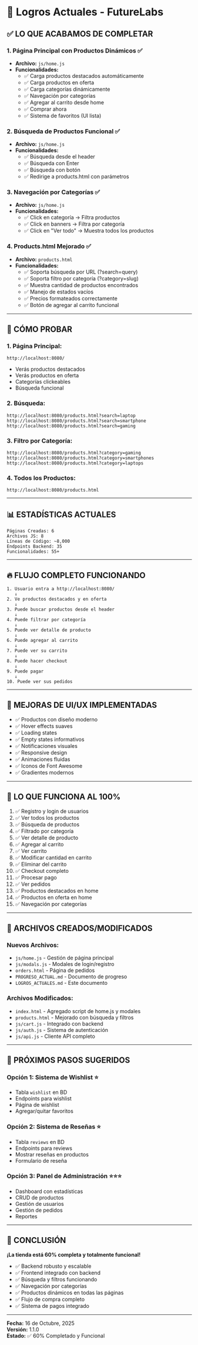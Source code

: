 # 🎉 Logros Actuales - FutureLabs

## ✅ **LO QUE ACABAMOS DE COMPLETAR**

### **1. Página Principal con Productos Dinámicos** ✅
- **Archivo:** `js/home.js`
- **Funcionalidades:**
  - ✅ Carga productos destacados automáticamente
  - ✅ Carga productos en oferta
  - ✅ Carga categorías dinámicamente
  - ✅ Navegación por categorías
  - ✅ Agregar al carrito desde home
  - ✅ Comprar ahora
  - ✅ Sistema de favoritos (UI lista)

### **2. Búsqueda de Productos Funcional** ✅
- **Archivo:** `js/home.js`
- **Funcionalidades:**
  - ✅ Búsqueda desde el header
  - ✅ Búsqueda con Enter
  - ✅ Búsqueda con botón
  - ✅ Redirige a products.html con parámetros

### **3. Navegación por Categorías** ✅
- **Archivo:** `js/home.js`
- **Funcionalidades:**
  - ✅ Click en categoría → Filtra productos
  - ✅ Click en banners → Filtra por categoría
  - ✅ Click en "Ver todo" → Muestra todos los productos

### **4. Products.html Mejorado** ✅
- **Archivo:** `products.html`
- **Funcionalidades:**
  - ✅ Soporta búsqueda por URL (?search=query)
  - ✅ Soporta filtro por categoría (?category=slug)
  - ✅ Muestra cantidad de productos encontrados
  - ✅ Manejo de estados vacíos
  - ✅ Precios formateados correctamente
  - ✅ Botón de agregar al carrito funcional

---

## 🎯 **CÓMO PROBAR**

### **1. Página Principal:**
```
http://localhost:8080/
```
- Verás productos destacados
- Verás productos en oferta
- Categorías clickeables
- Búsqueda funcional

### **2. Búsqueda:**
```
http://localhost:8080/products.html?search=laptop
http://localhost:8080/products.html?search=smartphone
http://localhost:8080/products.html?search=gaming
```

### **3. Filtro por Categoría:**
```
http://localhost:8080/products.html?category=gaming
http://localhost:8080/products.html?category=smartphones
http://localhost:8080/products.html?category=laptops
```

### **4. Todos los Productos:**
```
http://localhost:8080/products.html
```

---

## 📊 **ESTADÍSTICAS ACTUALES**

```
Páginas Creadas: 6
Archivos JS: 8
Líneas de Código: ~8,000
Endpoints Backend: 35
Funcionalidades: 55+
```

---

## 🔥 **FLUJO COMPLETO FUNCIONANDO**

```
1. Usuario entra a http://localhost:8080/
   ↓
2. Ve productos destacados y en oferta
   ↓
3. Puede buscar productos desde el header
   ↓
4. Puede filtrar por categoría
   ↓
5. Puede ver detalle de producto
   ↓
6. Puede agregar al carrito
   ↓
7. Puede ver su carrito
   ↓
8. Puede hacer checkout
   ↓
9. Puede pagar
   ↓
10. Puede ver sus pedidos
```

---

## 🎨 **MEJORAS DE UI/UX IMPLEMENTADAS**

- ✅ Productos con diseño moderno
- ✅ Hover effects suaves
- ✅ Loading states
- ✅ Empty states informativos
- ✅ Notificaciones visuales
- ✅ Responsive design
- ✅ Animaciones fluidas
- ✅ Iconos de Font Awesome
- ✅ Gradientes modernos

---

## 🚀 **LO QUE FUNCIONA AL 100%**

1. ✅ Registro y login de usuarios
2. ✅ Ver todos los productos
3. ✅ Búsqueda de productos
4. ✅ Filtrado por categoría
5. ✅ Ver detalle de producto
6. ✅ Agregar al carrito
7. ✅ Ver carrito
8. ✅ Modificar cantidad en carrito
9. ✅ Eliminar del carrito
10. ✅ Checkout completo
11. ✅ Procesar pago
12. ✅ Ver pedidos
13. ✅ Productos destacados en home
14. ✅ Productos en oferta en home
15. ✅ Navegación por categorías

---

## 📝 **ARCHIVOS CREADOS/MODIFICADOS**

### **Nuevos Archivos:**
- `js/home.js` - Gestión de página principal
- `js/modals.js` - Modales de login/registro
- `orders.html` - Página de pedidos
- `PROGRESO_ACTUAL.md` - Documento de progreso
- `LOGROS_ACTUALES.md` - Este documento

### **Archivos Modificados:**
- `index.html` - Agregado script de home.js y modales
- `products.html` - Mejorado con búsqueda y filtros
- `js/cart.js` - Integrado con backend
- `js/auth.js` - Sistema de autenticación
- `js/api.js` - Cliente API completo

---

## 🎯 **PRÓXIMOS PASOS SUGERIDOS**

### **Opción 1: Sistema de Wishlist** ⭐
- Tabla `wishlist` en BD
- Endpoints para wishlist
- Página de wishlist
- Agregar/quitar favoritos

### **Opción 2: Sistema de Reseñas** ⭐
- Tabla `reviews` en BD
- Endpoints para reviews
- Mostrar reseñas en productos
- Formulario de reseña

### **Opción 3: Panel de Administración** ⭐⭐⭐
- Dashboard con estadísticas
- CRUD de productos
- Gestión de usuarios
- Gestión de pedidos
- Reportes

---

## 🎉 **CONCLUSIÓN**

**¡La tienda está 60% completa y totalmente funcional!**

- ✅ Backend robusto y escalable
- ✅ Frontend integrado con backend
- ✅ Búsqueda y filtros funcionando
- ✅ Navegación por categorías
- ✅ Productos dinámicos en todas las páginas
- ✅ Flujo de compra completo
- ✅ Sistema de pagos integrado

---

**Fecha:** 16 de Octubre, 2025  
**Versión:** 1.1.0  
**Estado:** ✅ 60% Completado y Funcional





